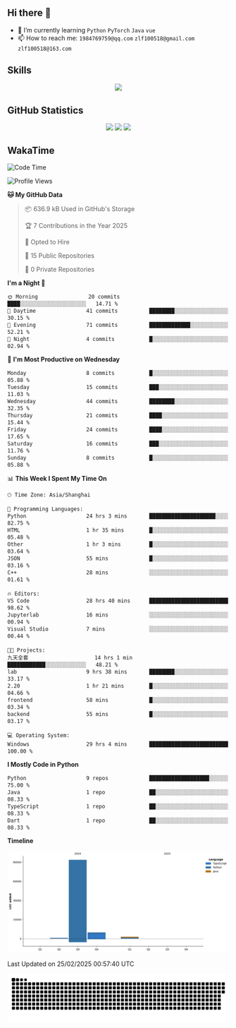 ## Hi there 👋

- 🌱 I’m currently learning `Python` `PyTorch` `Java` `vue`
- 📫 How to reach me: `1984769759@qq.com` `zlf100518@gmail.com` `zlf100518@163.com`

## Skills
<div align="center"> <img src="https://skillicons.dev/icons?i=python,linux,git,github,html,css,js,ts" /> </div>

## GitHub Statistics

<div align="center">
  <img src="https://github-readme-stats.vercel.app/api?username=CloudSwordSage&show_icons=true&theme=tokyonight" />
  <img src="https://github-readme-stats.vercel.app/api/top-langs/?username=CloudSwordSage&show_icons=true&theme=tokyonight" />
  <img src="https://github-readme-activity-graph.vercel.app/graph?username=CloudSwordSage&theme=xcode" />
</div>

## WakaTime

<!--START_SECTION:waka-->
![Code Time](http://img.shields.io/badge/Code%20Time-440%20hrs%2025%20mins-blue)

![Profile Views](http://img.shields.io/badge/Profile%20Views-0-blue)

**🐱 My GitHub Data** 

> 📦 636.9 kB Used in GitHub's Storage 
 > 
> 🏆 7 Contributions in the Year 2025
 > 
> 💼 Opted to Hire
 > 
> 📜 15 Public Repositories 
 > 
> 🔑 0 Private Repositories 
 > 
**I'm a Night 🦉** 

```text
🌞 Morning                20 commits          ████░░░░░░░░░░░░░░░░░░░░░   14.71 % 
🌆 Daytime                41 commits          ████████░░░░░░░░░░░░░░░░░   30.15 % 
🌃 Evening                71 commits          █████████████░░░░░░░░░░░░   52.21 % 
🌙 Night                  4 commits           █░░░░░░░░░░░░░░░░░░░░░░░░   02.94 % 
```
📅 **I'm Most Productive on Wednesday** 

```text
Monday                   8 commits           █░░░░░░░░░░░░░░░░░░░░░░░░   05.88 % 
Tuesday                  15 commits          ███░░░░░░░░░░░░░░░░░░░░░░   11.03 % 
Wednesday                44 commits          ████████░░░░░░░░░░░░░░░░░   32.35 % 
Thursday                 21 commits          ████░░░░░░░░░░░░░░░░░░░░░   15.44 % 
Friday                   24 commits          ████░░░░░░░░░░░░░░░░░░░░░   17.65 % 
Saturday                 16 commits          ███░░░░░░░░░░░░░░░░░░░░░░   11.76 % 
Sunday                   8 commits           █░░░░░░░░░░░░░░░░░░░░░░░░   05.88 % 
```


📊 **This Week I Spent My Time On** 

```text
🕑︎ Time Zone: Asia/Shanghai

💬 Programming Languages: 
Python                   24 hrs 3 mins       █████████████████████░░░░   82.75 % 
HTML                     1 hr 35 mins        █░░░░░░░░░░░░░░░░░░░░░░░░   05.48 % 
Other                    1 hr 3 mins         █░░░░░░░░░░░░░░░░░░░░░░░░   03.64 % 
JSON                     55 mins             █░░░░░░░░░░░░░░░░░░░░░░░░   03.16 % 
C++                      28 mins             ░░░░░░░░░░░░░░░░░░░░░░░░░   01.61 % 

🔥 Editors: 
VS Code                  28 hrs 40 mins      █████████████████████████   98.62 % 
Jupyterlab               16 mins             ░░░░░░░░░░░░░░░░░░░░░░░░░   00.94 % 
Visual Studio            7 mins              ░░░░░░░░░░░░░░░░░░░░░░░░░   00.44 % 

🐱‍💻 Projects: 
九天全套                     14 hrs 1 min        ████████████░░░░░░░░░░░░░   48.21 % 
lab                      9 hrs 38 mins       ████████░░░░░░░░░░░░░░░░░   33.17 % 
2.20                     1 hr 21 mins        █░░░░░░░░░░░░░░░░░░░░░░░░   04.66 % 
frontend                 58 mins             █░░░░░░░░░░░░░░░░░░░░░░░░   03.34 % 
backend                  55 mins             █░░░░░░░░░░░░░░░░░░░░░░░░   03.17 % 

💻 Operating System: 
Windows                  29 hrs 4 mins       █████████████████████████   100.00 % 
```

**I Mostly Code in Python** 

```text
Python                   9 repos             ███████████████████░░░░░░   75.00 % 
Java                     1 repo              ██░░░░░░░░░░░░░░░░░░░░░░░   08.33 % 
TypeScript               1 repo              ██░░░░░░░░░░░░░░░░░░░░░░░   08.33 % 
Dart                     1 repo              ██░░░░░░░░░░░░░░░░░░░░░░░   08.33 % 
```



**Timeline**

![Lines of Code chart](https://raw.githubusercontent.com/CloudSwordSage/CloudSwordSage/main/assets/bar_graph.png)


 Last Updated on 25/02/2025 00:57:40 UTC
<!--END_SECTION:waka-->

<div align="center"><img src="./assets/github-snake-dark.svg" /></div>
